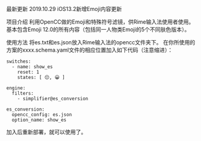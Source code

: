 最新更新
2019.10.29 iOS13.2新增Emoji内容更新

项目介绍
利用OpenCC做的Emoji和特殊符号滤镜，供Rime输入法使用者使用。 基本包含Emoji 12.0的所有内容（包括同一人物类Emoji的5个不同肤色版本）。

使用方法
将es.txt和es.json放入Rime输入法的opencc文件夹下。 在你所使用的方案的xxxx.schema.yaml文件的相应位置加入如下代码（注意缩进）：

```
switches:
  - name: show_es
    reset: 1
    states: [ 😔, 😀 ]

engine:
  filters:
    - simplifier@es_conversion

es_conversion:
  opencc_config: es.json
  option_name: show_es
```

加入后重新部署，就可以使用了。
